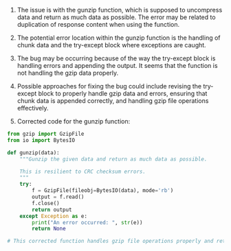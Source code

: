 1. The issue is with the gunzip function, which is supposed to uncompress data and return as much data as possible. The error may be related to duplication of response content when using the function.

2. The potential error location within the gunzip function is the handling of chunk data and the try-except block where exceptions are caught.

3. The bug may be occurring because of the way the try-except block is handling errors and appending the output. It seems that the function is not handling the gzip data properly.

4. Possible approaches for fixing the bug could include revising the try-except block to properly handle gzip data and errors, ensuring that chunk data is appended correctly, and handling gzip file operations effectively.

5. Corrected code for the gunzip function:
```python
from gzip import GzipFile
from io import BytesIO

def gunzip(data):
    """Gunzip the given data and return as much data as possible.

    This is resilient to CRC checksum errors.
    """
    try:
        f = GzipFile(fileobj=BytesIO(data), mode='rb')
        output = f.read()
        f.close()
        return output
    except Exception as e:
        print("An error occurred: ", str(e))
        return None

# This corrected function handles gzip file operations properly and returns the uncompressed data or None in case of an error.
```